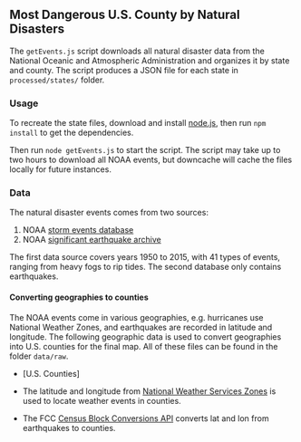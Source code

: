 ## Most Dangerous U.S. County by Natural Disasters

The `getEvents.js` script downloads all natural disaster data from the National Oceanic and Atmospheric Administration and organizes it by state and county. The script produces a JSON file for each state in `processed/states/` folder. 

### Usage

To recreate the state files, download and install [node.js](https://nodejs.org/), then run `npm install` to get the dependencies. 

Then run `node getEvents.js` to start the script. The script may take up to two hours to download all NOAA events, but downcache will cache the files locally for future instances. 

### Data

The natural disaster events comes from two sources:

1. NOAA [storm events database](https://www.ncdc.noaa.gov/stormevents/choosedates.jsp?statefips=-999%2CALL) 
2. NOAA [significant earthquake archive](http://www.ngdc.noaa.gov/nndc/struts/form?t=101650&s=1&d=1) 

The first data source covers years 1950 to 2015, with 41 types of events, ranging from heavy fogs to rip tides. The second database only contains earthquakes. 

#### Converting geographies to counties

The NOAA events come in various geographies, e.g. hurricanes use National Weather Zones, and earthquakes are recorded in latitude and longitude. The following geographic data is used to convert geographies into U.S. counties for the final map. All of these files can be found in the folder `data/raw`.

- [U.S. Counties]

- The latitude and longitude from [National Weather Services Zones](http://www.aprs-is.net/WX/Default.aspx) is used to locate weather events in counties.

 - The FCC [Census Block Conversions API](https://www.fcc.gov/developers/census-block-conversions-api) converts lat and lon from earthquakes to counties. 
